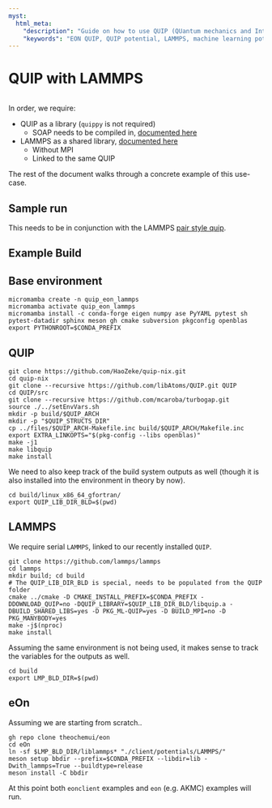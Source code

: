 ```yaml
---
myst:
  html_meta:
    "description": "Guide on how to use QUIP (QUantum mechanics and Interatomic Potentials) with LAMMPS as a potential within EON."
    "keywords": "EON QUIP, QUIP potential, LAMMPS, machine learning potential, GAP"
---
```


# QUIP with LAMMPS

```{versionadded} 2.5
```

In order, we require:
- QUIP as a library (`quippy` is not required)
  + SOAP needs to be compiled in, [documented here](https://github.com/HaoZeke/quip-nix)
- LAMMPS as a shared library, [documented here](https://docs.lammps.org/Build_link.html)
  + Without MPI
  + Linked to the same QUIP

The rest of the document walks through a concrete example of this use-case.

## Sample run

This needs to be in conjunction with the LAMMPS [pair style
quip](https://docs.lammps.org/pair_quip.html).

## Example Build

## Base environment

```{code-block} bash
micromamba create -n quip_eon_lammps
micromamba activate quip_eon_lammps
micromamba install -c conda-forge eigen numpy ase PyYAML pytest sh pytest-datadir sphinx meson gh cmake subversion pkgconfig openblas
export PYTHONROOT=$CONDA_PREFIX
```

## QUIP

```{code-block} bash
git clone https://github.com/HaoZeke/quip-nix.git
cd quip-nix
git clone --recursive https://github.com/libAtoms/QUIP.git QUIP
cd QUIP/src
git clone --recursive https://github.com/mcaroba/turbogap.git
source ./../setEnvVars.sh
mkdir -p build/$QUIP_ARCH
mkdir -p "$QUIP_STRUCTS_DIR"
cp ../files/$QUIP_ARCH-Makefile.inc build/$QUIP_ARCH/Makefile.inc
export EXTRA_LINKOPTS="$(pkg-config --libs openblas)"
make -j1
make libquip
make install
```

We need to also keep track of the build system outputs as well (though it is
also installed into the environment in theory by now).

```{code-block} bash
cd build/linux_x86_64_gfortran/
export QUIP_LIB_DIR_BLD=$(pwd)
```

## LAMMPS

We require serial `LAMMPS`, linked to our recently installed `QUIP`.

```{code-block} bash
git clone https://github.com/lammps/lammps
cd lammps
mkdir build; cd build
# The QUIP_LIB_DIR_BLD is special, needs to be populated from the QUIP folder
cmake ../cmake -D CMAKE_INSTALL_PREFIX=$CONDA_PREFIX -DDOWNLOAD_QUIP=no -DQUIP_LIBRARY=$QUIP_LIB_DIR_BLD/libquip.a -DBUILD_SHARED_LIBS=yes -D PKG_ML-QUIP=yes -D BUILD_MPI=no -D PKG_MANYBODY=yes
make -j$(nproc)
make install
```

Assuming the same environment is not being used, it makes sense to track the
variables for the outputs as well.

```{code-block} bash
cd build
export LMP_BLD_DIR=$(pwd)
```

## eOn

Assuming we are starting from scratch..

```{code-block} bash
gh repo clone theochemui/eon
cd eOn
ln -sf $LMP_BLD_DIR/liblammps* "./client/potentials/LAMMPS/"
meson setup bbdir --prefix=$CONDA_PREFIX --libdir=lib -Dwith_lammps=True --buildtype=release
meson install -C bbdir
```

At this point both `eonclient` examples and `eon` (e.g. AKMC) examples will run.
